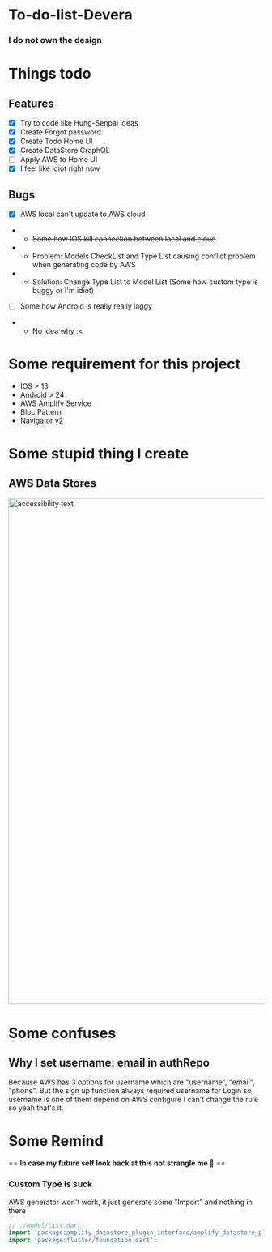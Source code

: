 # To-do-list-Devera

### I do not own the design

# Things todo

## Features

- [x] Try to code like Hung-Senpai ideas
- [x] Create Forgot password
- [x] Create Todo Home UI
- [x] Create DataStore GraphQL
- [ ] Apply AWS to Home UI
- [x] I feel like idiot right now

## Bugs

- [x] AWS local can't update to AWS cloud
- - <strike>Some how IOS kill connection between local and cloud</strike>
- - Problem: Models CheckList and Type List causing conflict problem when generating code by AWS
- - Solution: Change Type List to Model List (Some how custom type is buggy or I'm idiot)

- [ ] Some how Android is really really laggy
- - No idea why :<

# Some requirement for this project

- IOS > 13
- Android > 24
- AWS Amplify Service
- Bloc Pattern
- Navigator v2

# Some stupid thing I create

## AWS Data Stores

<img src="https://firebasestorage.googleapis.com/v0/b/wanders-b9bab.appspot.com/o/DataStore%2FScreen%20Shot%202021-08-22%20at%2016.25.12.png?alt=media&token=44ea06bc-ab28-4450-9d03-258d3ca4fb48" width="1000" alt="accessibility text">

# Some confuses

## Why I set username: email in authRepo

Because AWS has 3 options for username which are "username", "email", "phone".
But the sign up function always required username for Login so username is one of them depend on AWS configure
I can't change the rule so yeah that's it.

# Some Remind

== <b>In case my future self look back at this not strangle me 👼</b> ==

### Custom Type is suck

AWS generator won't work, it just generate some "Import" and nothing in there

```dart
// ./model/List.dart
import 'package:amplify_datastore_plugin_interface/amplify_datastore_plugin_interface.dart';
import 'package:flutter/foundation.dart';
```
